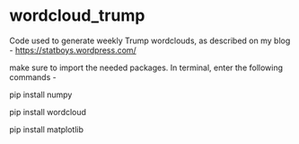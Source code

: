 # wordcloud_trump
Code used to generate weekly Trump wordclouds, as described on my blog - https://statboys.wordpress.com/

make sure to import the needed packages. In terminal, enter the following commands - 

pip install numpy

pip install wordcloud

pip install matplotlib
